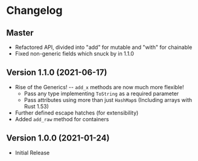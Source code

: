 Changelog
=========

## Master
* Refactored API, divided into "add" for mutable and "with" for chainable
* Fixed non-generic fields which snuck by in 1.1.0

## Version 1.1.0 (2021-06-17)
* Rise of the Generics! -- `add_x` methods are now much more flexible!
    * Pass any type implementing `ToString` as a required parameter
    * Pass attributes using more than just `HashMap`s (Including arrays with Rust 1.53)
* Further defined escape hatches (for extensibility)
* Added `add_raw` method for containers

## Version 1.0.0 (2021-01-24)
* Initial Release